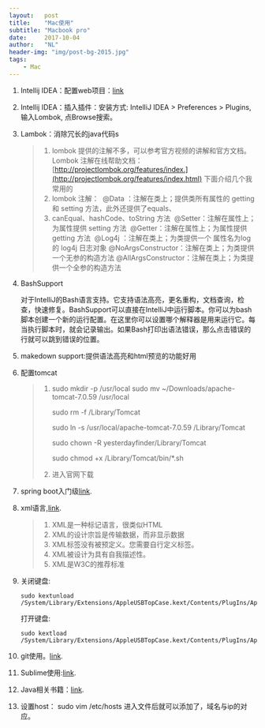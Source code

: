 ```yaml
---
layout:   post
title:    "Mac使用"
subtitle: "Macbook pro"
date:     2017-10-04
author:   "NL"
header-img: "img/post-bg-2015.jpg"
tags:
    - Mac
---
```


1. Intellij IDEA：配置web项目：[link](http://www.cnblogs.com/xuange306/p/7012341.html)

2. Intellij IDEA：插入插件：安装方式: IntelliJ IDEA > Preferences > Plugins, 输入Lombok, 点Browse搜索。

3. Lambok：消除冗长的java代码s

   > 1.  lombok 提供的注解不多，可以参考官方视频的讲解和官方文档。
   >    ​    Lombok 注解在线帮助文档：[http://projectlombok.org/features/index.](http://projectlombok.org/features/index.html)    下面介绍几个我常用的 
   > 2.  lombok 注解：
   >    ​        @Data   ：注解在类上；提供类所有属性的 getting 和 setting 方法，此外还提供了equals、
   > 3.  canEqual、hashCode、toString 方法
   >    ​        @Setter：注解在属性上；为属性提供 setting 方法
   >    ​        @Getter：注解在属性上；为属性提供 getting 方法
   >    ​        @Log4j ：注解在类上；为类提供一个 属性名为log 的 log4j 日志对象
   >    ​        @NoArgsConstructor：注解在类上；为类提供一个无参的构造方法
   >    ​        @AllArgsConstructor：注解在类上；为类提供一个全参的构造方法

4. BashSupport

   对于IntelliJ的Bash语言支持。它支持语法高亮，更名重构，文档查询，检查，快速修复。BashSupport可以直接在IntelliJ中运行脚本。你可以为bash脚本创建一个新的运行配置。在这里你可以设置哪个解释器是用来运行它。每当执行脚本时，就会记录输出。如果Bash打印出语法错误，那么点击错误的行就可以跳到错误的位置。

5. makedown support:提供语法高亮和html预览的功能好用

6. 配置tomcat

   > 1. sudo mkdir -p /usr/local sudo mv ~/Downloads/apache-tomcat-7.0.59 /usr/local
   >
   >    sudo rm -f /Library/Tomcat
   >
   >    sudo ln -s /usr/local/apache-tomcat-7.0.59 /Library/Tomcat
   >
   >    sudo chown -R yesterdayfinder/Library/Tomcat
   >
   >    sudo chmod +x /Library/Tomcat/bin/*.sh
   >
   > 2. 进入官网下载

7. spring boot入门级[link](http://www.csdn.net/article/a/2016-05-12/15838098).

8. xml语言,[link](http://blog.jobbole.com/79252/).

   > 1. XML是一种标记语言，很类似HTML
   > 2. XML的设计宗旨是传输数据，而非显示数据
   > 3. XML标签没有被预定义。您需要自行定义标签。
   > 4. XML被设计为具有自我描述性。
   > 5. XML是W3C的推荐标准

9. 关闭键盘:

   ```
   sudo kextunload /System/Library/Extensions/AppleUSBTopCase.kext/Contents/PlugIns/AppleUSBTCKeyboard.kext/
   ```

   打开键盘:

   ```
   sudo kextload /System/Library/Extensions/AppleUSBTopCase.kext/Contents/PlugIns/AppleUSBTCKeyboard.kext/https://pqrs.org/osx/karabiner/history.html.en   
   ```

10. git使用。[link](http://blog.csdn.net/liang0000zai/article/details/50724632).

11. Sublime使用:[link](http://www.cnblogs.com/figure9/p/sublime-text-complete-guide.html).

12. Java相关书籍：[link](http://m.blog.csdn.net/qq_25343557/article/details/78777405).

13. 设置host： sudo vim /etc/hosts 进入文件后就可以添加了，域名与ip的对应。